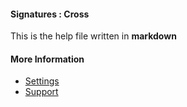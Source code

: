 #### Signatures : Cross

This is the help file written in **markdown**

#### More Information

- [Settings](/settings)
- [Support](/support)
